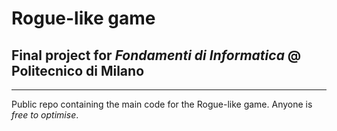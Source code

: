 # Rogue-like game
## Final project for *Fondamenti di Informatica* @ **Politecnico di Milano**
---
Public repo containing the main code for the Rogue-like game. Anyone is *free to optimise*.